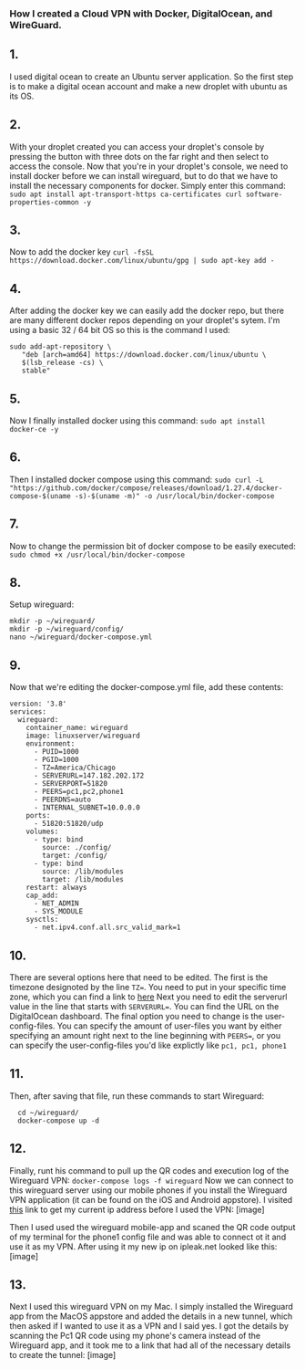 ### How I created a Cloud VPN with Docker, DigitalOcean, and WireGuard.

## 1.
I used digital ocean to create an Ubuntu server application.
So the first step is to make a digital ocean account and make a new droplet with ubuntu as its OS.

## 2.
With your droplet created you can access your droplet's console by pressing the button with three dots on the far right and then select to access the console.
Now that you're in your droplet's console, we need to install docker before we can install wireguard, but to do that we have to install the necessary components for docker. Simply enter this command:
`sudo apt install apt-transport-https ca-certificates curl software-properties-common -y`

## 3.
Now to add the docker key
`curl -fsSL https://download.docker.com/linux/ubuntu/gpg | sudo apt-key add - `


## 4.
After adding the docker key we can easily add the docker repo, but there are many different docker repos depending on your droplet's sytem. I'm using a basic 32 / 64 bit OS so this is the command I used:
```
sudo add-apt-repository \
   "deb [arch=amd64] https://download.docker.com/linux/ubuntu \
   $(lsb_release -cs) \
   stable"
```

## 5.
Now I finally installed docker using this command:
`sudo apt install docker-ce -y`

## 6.
Then I installed docker compose using this command:
`sudo curl -L "https://github.com/docker/compose/releases/download/1.27.4/docker-compose-$(uname -s)-$(uname -m)" -o /usr/local/bin/docker-compose`

## 7.
Now to change the permission bit of docker compose to be easily executed:
`sudo chmod +x /usr/local/bin/docker-compose`

## 8.
Setup wireguard:
```
mkdir -p ~/wireguard/
mkdir -p ~/wireguard/config/
nano ~/wireguard/docker-compose.yml
```

## 9.
Now that we're editing the docker-compose.yml file, add these contents:
```
version: '3.8'
services:
  wireguard:
    container_name: wireguard
    image: linuxserver/wireguard
    environment:
      - PUID=1000
      - PGID=1000
      - TZ=America/Chicago
      - SERVERURL=147.182.202.172
      - SERVERPORT=51820
      - PEERS=pc1,pc2,phone1
      - PEERDNS=auto
      - INTERNAL_SUBNET=10.0.0.0
    ports:
      - 51820:51820/udp
    volumes:
      - type: bind
        source: ./config/
        target: /config/
      - type: bind
        source: /lib/modules
        target: /lib/modules
    restart: always
    cap_add:
      - NET_ADMIN
      - SYS_MODULE
    sysctls:
      - net.ipv4.conf.all.src_valid_mark=1
```

## 10.
There are several options here that need to be edited. The first is the timezone designoted by the line `TZ=`. 
You need to put in your specific time zone, which you can find a link to [here](https://en.wikipedia.org/wiki/List_of_tz_database_time_zones)
Next you need to edit the serverurl value in the line that starts with `SERVERURL=`. You can find the URL on the DigitalOcean dashboard.
The final option you need to change is the user-config-files. You can specify the amount of user-files you want by either specifying an amount right next to the line beginning with `PEERS=`, or you can specify the user-config-files you'd like explictly like `pc1, pc1, phone1`

## 11.
Then, after saving that file, run these commands to start Wireguard:
```
  cd ~/wireguard/
  docker-compose up -d
```
## 12.
Finally, runt his command to pull up the QR codes and execution log of the Wireguard VPN:
`docker-compose logs -f wireguard`
Now we can connect to this wireguard server using our mobile phones if you install the Wireguard VPN application (it can be found on the iOS and Android appstore).
I visited [this](https://ipleak.net) link to get my current ip address before I used the VPN:
[image]

Then I used used the wireguard mobile-app and scaned the QR code output of my terminal for the phone1 config file and was able to connect ot it and use it as my VPN. After using it my new ip on ipleak.net looked like this:
[image]

## 13.
Next I used this wireguard VPN on my Mac. I simply installed the Wireguard app from the MacOS appstore and added the details in a new tunnel, which then asked if I wanted to use it as a VPN and I said yes.
I got the details by scanning the Pc1 QR code using my phone's camera instead of the Wireguard app, and it took me to a link that had all of the necessary details to create the tunnel:
[image]
